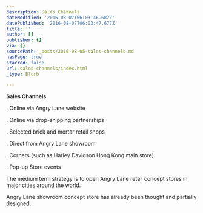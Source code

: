 ```yaml
---
description: Sales Channels
dateModified: '2016-08-07T06:03:46.687Z'
datePublished: '2016-08-07T06:03:47.677Z'
title: ''
author: []
publisher: {}
via: {}
sourcePath: _posts/2016-08-05-sales-channels.md
hasPage: true
starred: false
url: sales-channels/index.html
_type: Blurb

---
```

**Sales Channels**

. Online via Angry Lane website

. Online via drop-shipping partnerships

. Selected brick and mortar retail shops

. Direct from Angry Lane showroom

. Corners (such as Harley Davidson Hong Kong main store)

. Pop-up Store events

The medium term strategy is to open Angry Lane retail concept stores in major cities around the world.

Angry Lane showroom concept store has already been thought and partially designed.